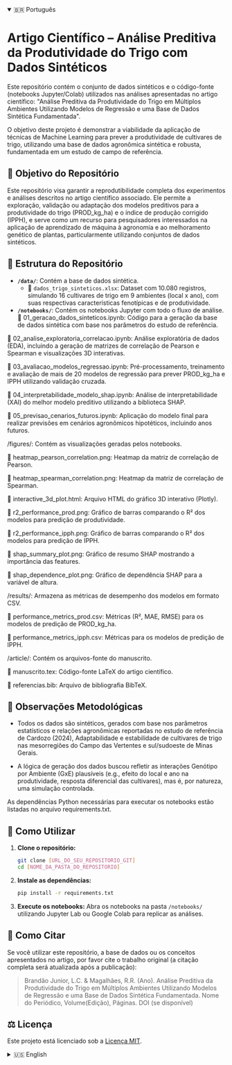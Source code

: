 <!-- Tab simulation using details -->
<details open>
<summary>🇧🇷 Português</summary>

# Artigo Científico – Análise Preditiva da Produtividade do Trigo com Dados Sintéticos

Este repositório contém o conjunto de dados sintéticos e o código-fonte (notebooks Jupyter/Colab) utilizados nas análises apresentadas no artigo científico: "Análise Preditiva da Produtividade do Trigo em Múltiplos Ambientes Utilizando Modelos de Regressão e uma Base de Dados Sintética Fundamentada".

O objetivo deste projeto é demonstrar a viabilidade da aplicação de técnicas de Machine Learning para prever a produtividade de cultivares de trigo, utilizando uma base de dados agronômica sintética e robusta, fundamentada em um estudo de campo de referência.

## 🎯 Objetivo do Repositório

Este repositório visa garantir a reprodutibilidade completa dos experimentos e análises descritos no artigo científico associado. Ele permite a exploração, validação ou adaptação dos modelos preditivos para a produtividade do trigo (PROD_kg_ha) e o índice de produção corrigido (IPPH), e serve como um recurso para pesquisadores interessados na aplicação de aprendizado de máquina à agronomia e ao melhoramento genético de plantas, particularmente utilizando conjuntos de dados sintéticos.

## 📁 Estrutura do Repositório

-   **`/data/`**: Contém a base de dados sintética.
    -   📄 `dados_trigo_sinteticos.xlsx`: Dataset com 10.080 registros, simulando 16 cultivares de trigo em 9 ambientes (local x ano), com suas respectivas características fenotípicas e de produtividade.
-   **`/notebooks/`**: Contém os notebooks Jupyter com todo o fluxo de análise.
📄 01_geracao_dados_sinteticos.ipynb: Código para a geração da base de dados sintética com base nos parâmetros do estudo de referência.

📄 02_analise_exploratoria_correlacao.ipynb: Análise exploratória de dados (EDA), incluindo a geração de matrizes de correlação de Pearson e Spearman e visualizações 3D interativas.

📄 03_avaliacao_modelos_regressao.ipynb: Pré-processamento, treinamento e avaliação de mais de 20 modelos de regressão para prever PROD_kg_ha e IPPH utilizando validação cruzada.

📄 04_interpretabilidade_modelo_shap.ipynb: Análise de interpretabilidade (XAI) do melhor modelo preditivo utilizando a biblioteca SHAP.

📄 05_previsao_cenarios_futuros.ipynb: Aplicação do modelo final para realizar previsões em cenários agronômicos hipotéticos, incluindo anos futuros.

/figures/: Contém as visualizações geradas pelos notebooks.

📄 heatmap_pearson_correlation.png: Heatmap da matriz de correlação de Pearson.

📄 heatmap_spearman_correlation.png: Heatmap da matriz de correlação de Spearman.

📄 interactive_3d_plot.html: Arquivo HTML do gráfico 3D interativo (Plotly).

📄 r2_performance_prod.png: Gráfico de barras comparando o R² dos modelos para predição de produtividade.

📄 r2_performance_ipph.png: Gráfico de barras comparando o R² dos modelos para predição de IPPH.

📄 shap_summary_plot.png: Gráfico de resumo SHAP mostrando a importância das features.

📄 shap_dependence_plot.png: Gráfico de dependência SHAP para a variável de altura.

/results/: Armazena as métricas de desempenho dos modelos em formato CSV.

📄 performance_metrics_prod.csv: Métricas (R², MAE, RMSE) para os modelos de predição de PROD_kg_ha.

📄 performance_metrics_ipph.csv: Métricas para os modelos de predição de IPPH.

/article/: Contém os arquivos-fonte do manuscrito.

📄 manuscrito.tex: Código-fonte LaTeX do artigo científico.

📄 referencias.bib: Arquivo de bibliografia BibTeX.

## 📝 Observações Metodológicas

-   Todos os dados são sintéticos, gerados com base nos parâmetros estatísticos e relações agronômicas reportadas no estudo de referência de Cardozo (2024), Adaptabilidade e estabilidade de cultivares de trigo nas mesorregiões do Campo das Vertentes e sul/sudoeste de Minas Gerais.

-   A lógica de geração dos dados buscou refletir as interações Genótipo por Ambiente (GxE) plausíveis (e.g., efeito do local e ano na produtividade, resposta diferencial das cultivares), mas é, por natureza, uma simulação controlada.

As dependências Python necessárias para executar os notebooks estão listadas no arquivo requirements.txt.

## 🚀 Como Utilizar

1.  **Clone o repositório:**
    ```bash
    git clone [URL_DO_SEU_REPOSITORIO_GIT]
    cd [NOME_DA_PASTA_DO_REPOSITORIO]
    ```
2.  **Instale as dependências:**
    ```bash
    pip install -r requirements.txt
    ```
3.  **Execute os notebooks:** Abra os notebooks na pasta `/notebooks/` utilizando Jupyter Lab ou Google Colab para replicar as análises.

## 📄 Como Citar

Se você utilizar este repositório, a base de dados ou os conceitos apresentados no artigo, por favor cite o trabalho original (a citação completa será atualizada após a publicação):

> Brandão Junior, L.C. & Magalhães, R.R. (Ano). Análise Preditiva da Produtividade do Trigo em Múltiplos Ambientes Utilizando Modelos de Regressão e uma Base de Dados Sintética Fundamentada. Nome do Periódico, Volume(Edição), Páginas. DOI (se disponível)

## ⚖️ Licença

Este projeto está licenciado sob a [Licença MIT](LICENSE.md).

</details>

<details>
<summary>🇺🇸 English</summary>

# Scientific Article – Predictive Analysis of Wheat Yield with Synthetic Data

This repository contains the synthetic dataset and source code (Jupyter/Colab notebooks) used in the analyses presented in the scientific article: "Predictive Analysis of Wheat Yield in Multiple Environments Using Regression Models and a Grounded Synthetic Dataset".

The goal of this project is to demonstrate the feasibility of applying Machine Learning techniques to predict the yield of wheat cultivars, using a robust, synthetic agronomic database grounded in a reference field study.

## 🎯 Repository Objective

This repository aims to ensure full reproducibility of the experiments and analyses described in the associated scientific article. It allows for the exploration, validation, or adaptation of predictive models for wheat yield (PROD_kg_ha) and the corrected production index (IPPH), and serves as a resource for researchers interested in applying machine learning to agronomy and plant breeding, particularly using synthetic datasets.


## 📁 Repository Structure

-   **`/data/`**: Contains the synthetic dataset.
    -   📄 `dados_trigo_sinteticos.xlsx`: Dataset with 10,080 records, simulating 16 wheat cultivars across 9 environments (location x year), with their respective phenotypic and yield traits.
    -   📄 01_synthetic_data_generation.ipynb: Code for generating the synthetic dataset based on parameters from the reference study.

    -   📄 02_exploratory_data_analysis_correlation.ipynb: Exploratory data analysis (EDA), including Pearson and Spearman correlation matrices and interactive 3D visualizations.

    -   📄 03_regression_model_evaluation.ipynb: Preprocessing, training, and evaluation of over 20 regression models to predict PROD_kg_ha and IPPH using cross-validation.

    -   📄 04_model_interpretation_with_shap.ipynb: Interpretable AI (XAI) analysis of the best predictive model using the SHAP library.

    -   📄 05_future_scenario_prediction.ipynb: Application of the final model to make predictions on hypothetical agronomic scenarios, including future years.

/figures/: Contains visualizations generated by the notebooks.

    -   📄 heatmap_pearson_correlation.png: Pearson correlation matrix heatmap.

    -   📄 heatmap_spearman_correlation.png: Spearman correlation matrix heatmap.

    -   📄 interactive_3d_plot.html: HTML file of the interactive 3D plot (Plotly).

    -   📄 r2_performance_prod.png: Bar chart comparing the R² scores of models for yield prediction.

    -   📄 r2_performance_ipph.png: Bar chart comparing the R² scores of models for IPPH prediction.

    -   📄 shap_summary_plot.png: SHAP summary plot showing feature importance.

    -   📄 shap_dependence_plot.png: SHAP dependence plot for the plant height variable.

/results/: Stores model performance metrics in CSV format.

    -   📄 performance_metrics_prod.csv: Metrics (R², MAE, RMSE) for PROD_kg_ha prediction models.

    -   📄 performance_metrics_ipph.csv: Metrics for IPPH prediction models.

/article/: Contains the source files for the manuscript.

    -   📄 manuscript.tex: LaTeX source code for the scientific article.

    -   📄 references.bib: BibTeX bibliography file.

    -   📝 Methodological Notes

All data are synthetic, generated based on the statistical parameters and agronomic relationships reported in the reference study by Cardozo (2024), Adaptabilidade e estabilidade de cultivares de trigo nas mesorregiões do Campo das Vertentes e sul/sudoeste de Minas Gerais.

The data generation logic aimed to reflect plausible Genotype-by-Environment (GxE) interactions (e.g., the effect of location and year on yield, differential cultivar responses) but is, by nature, a controlled simulation.

The Python dependencies required to run the notebooks are listed in the requirements.txt file.
## 🚀 How to Use

1.  **Clone the repository:**
    ```bash
    git clone [YOUR_GIT_REPOSITORY_URL]
    cd [REPOSITORY_FOLDER_NAME]
    ```
2.  **Install dependencies:**
    ```bash
    pip install -r requirements.txt
    ```
3.  **Run the notebooks:** Open the notebooks in the `/notebooks/` folder using Jupyter Lab or Google Colab to replicate the analyses.

## 📄 How to Cite

If you use this repository, the dataset, or the concepts presented in the article, please cite the original work (full citation will be updated upon publication):

> Brandão Junior, L.C. & Magalhães, R.R. (Year). Predictive Analysis of Wheat Yield in Multiple Environments Using Regression Models and a Grounded Synthetic Dataset. Journal Name, Volume(Issue), Pages. DOI (if available)

## ⚖️ License

This project is licensed under the [MIT License](LICENSE.md).

</details>
